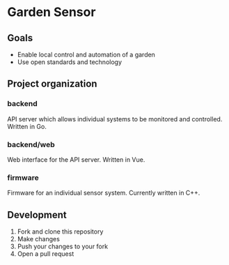 # Garden Sensor

## Goals

* Enable local control and automation of a garden
* Use open standards and technology

## Project organization

### backend

API server which allows individual systems to be monitored and controlled. Written in Go.

### backend/web

Web interface for the API server. Written in Vue.

### firmware

Firmware for an individual sensor system. Currently written in C++.

## Development

1. Fork and clone this repository
2. Make changes
3. Push your changes to your fork
4. Open a pull request
